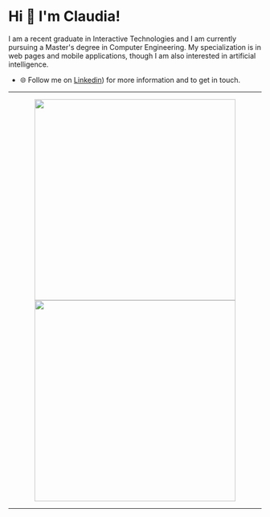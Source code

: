 # Hi 👋 I'm Claudia! 
I am a recent graduate in Interactive Technologies and I am currently pursuing a Master's degree in Computer Engineering. My specialization is in web pages and mobile applications, though I am also interested in artificial intelligence.

- 🌐 Follow me on [Linkedin](https://www.linkedin.com/in/claudia-torres-cruz-6ab379267/)) for more information and to get in touch.

---

<p align="center">
  <img src="https://github-readme-stats.vercel.app/api?username=pr2tik1&show_icons=true&theme=bear" width="400">
  <img src="https://github-readme-streak-stats.herokuapp.com?user=pr2tik1&theme=dark&hide_border=true" width="400">
</p>

---
<!---
ClaudiaTC02/ClaudiaTC02 is a ✨ special ✨ repository because its `README.md` (this file) appears on your GitHub profile.
You can click the Preview link to take a look at your changes.
--->
